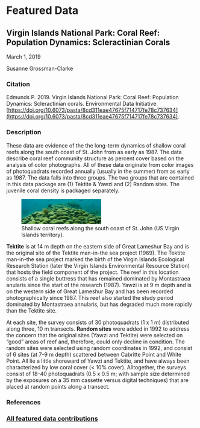# Featured Data

## Virgin Islands National Park: Coral Reef: Population Dynamics: Scleractinian Corals

March 1, 2019

Susanne Grossman-Clarke

### Citation

Edmunds P. 2019. Virgin Islands National Park: Coral Reef: Population Dynamics: Scleractinian corals. Environmental Data Initiative. [https://doi.org/10.6073/pasta/8cd311eae47675f714717fe78c737634](https://doi.org/10.6073/pasta/8cd311eae47675f714717fe78c737634).

### Description

These data are evidence of the the long-term dynamics of shallow coral reefs along the south coast of St. John from as early as 1987. The data describe coral reef community structure as percent cover based on the analysis of color photographs. All of these data originate from color images of photoquadrats recorded annually (usually in the summer) from as early as 1987. The data falls into three groups. The two groups that are contained in this data package are (1) Tektite & Yawzi and (2) Random sites. The juvenile coral density is packaged separately.

<figure class="figure_featured">
    <img id="pickme" src="/static/images/featured_data/coral_reefs_virgin_islands_1.png" alt="researcher" width="50%">
    <figcaption>Shallow coral reefs along the south coast of St. John (US Virgin Islands territory).</figcaption>
</figure>

**Tektite** is at 14 m depth on the eastern side of Great Lameshur Bay and is the original site of the Tektite man-in-the sea project (1969). The Tektite man-in-the sea project marked the birth of the Virgin Islands Ecological Research Station (later the Virgin Islands Environmental Resource Station) that hosts the field component of the project. The reef in this location consists of a single buttress that has remained dominated by Montastraea anularis since the start of the research (1987). Yawzi is at 9 m depth and is on the western side of Great Lameshur Bay and has been recorded photographically since 1987. This reef also started the study period dominated by Montastraea annularis, but has degraded much more rapidly than the Tektite site.

At each site, the survey consists of 30 photoquadrats (1 x 1 m) distributed along three, 10 m transects. **Random sites** were added in 1992 to address the concern that the original sites (Yawzi and Tektite) were selected on “good” areas of reef and, therefore, could only decline in condition. The random sites were selected using random coordinates in 1992, and consist of 6 sites (at 7-9 m depth) scattered between Cabritte Point and White Point. All lie a little shoreward of Yawzi and Tektite, and have always been characterized by low coral cover (< 10% cover). Alltogether, the surveys consist of 18-40 photoquadrats (0.5 x 0.5 m; with sample size determined by the exposures on a 35 mm cassette versus digital techniques) that are placed at random points along a transect.

### References

### [All featured data contributions](/templates/featured_data/featured-grid)